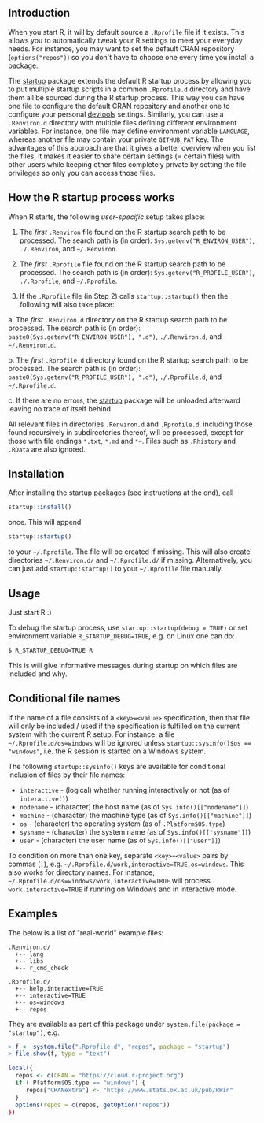 ## Introduction

When you start R, it will by default source a `.Rprofile` file if it exists.  This allows you to automatically tweak your R settings to meet your everyday needs.  For instance, you may want to set the default CRAN repository (`options("repos")`) so you don't have to choose one every time you install a package.

The [startup] package extends the default R startup process by allowing you to put multiple startup scripts in a common `.Rprofile.d` directory and have them all be sourced during the R startup process.  This way you can have one file to configure the default CRAN repository and another one to configure your personal [devtools] settings.
Similarly, you can use a `.Renviron.d` directory with multiple files defining different environment variables.  For instance, one file may define environment variable `LANGUAGE`, whereas another file may contain your private `GITHUB_PAT` key.
The advantages of this approach are that it gives a better overview when you list the files, it makes it easier to share certain settings (= certain files) with other users while keeping other files completely private by setting the file privileges so only you can access those files.


## How the R startup process works

When R starts, the following _user-specific_ setup takes place:

1. The _first_ `.Renviron` file found on the R startup search path to be processed.  The search path is (in order): `Sys.getenv("R_ENVIRON_USER")`, `./.Renviron`, and `~/.Renviron`.

2. The _first_ `.Rprofile` file found on the R startup search path to be processed.  The search path is (in order): `Sys.getenv("R_PROFILE_USER")`, `./.Rprofile`, and `~/.Rprofile`.

3. If the `.Rprofile` file (in Step 2) calls `startup::startup()` then the following will also take place:

  a. The _first_ `.Renviron.d` directory on the R startup search path to be processed.  The search path is (in order): `paste0(Sys.getenv("R_ENVIRON_USER"), ".d")`, `./.Renviron.d`, and `~/.Renviron.d`.
  
  b. The _first_ `.Rprofile.d` directory found on the R startup search path to be processed.  The search path is (in order): `paste0(Sys.getenv("R_PROFILE_USER"), ".d")`, `./.Rprofile.d`, and `~/.Rprofile.d`.
  
  c. If there are no errors, the [startup] package will be unloaded afterward leaving no trace of itself behind.

All relevant files in directories `.Renviron.d` and `.Rprofile.d`, including those found recursively in subdirectories thereof, will be processed, except for those with file endings `*.txt`, `*.md` and `*~`.  Files such as `.Rhistory` and `.RData` are also ignored.


## Installation

After installing the startup packages (see instructions at the end), call
```r
startup::install()
```
once.  This will append
```r
startup::startup()
```
to your `~/.Rprofile`.  The file will be created if missing.  This will also create directories `~/.Renviron.d/` and `~/.Rprofile.d/` if missing.  Alternatively, you can just add `startup::startup()` to your `~/.Rprofile` file manually.


## Usage

Just start R :)

To debug the startup process, use `startup::startup(debug = TRUE)` or set environment variable `R_STARTUP_DEBUG=TRUE`, e.g. on Linux one can do:
```sh
$ R_STARTUP_DEBUG=TRUE R
```
This is will give informative messages during startup on which files are included and why.


## Conditional file names

If the name of a file consists of a `<key>=<value>` specification, then that file will only be included / used if the specification is fulfilled on the current system with the current R setup.  For instance, a file `~/.Rprofile.d/os=windows` will be ignored unless `startup::sysinfo()$os == "windows"`, i.e. the R session is started on a Windows system.

The following `startup::sysinfo()` keys are available for conditional inclusion of files by their file names:

* `interactive` - (logical) whether running interactively or not (as of `interactive()`)
* `nodename`    - (character) the host name (as of `Sys.info()[["nodename"]]`)
* `machine`     - (character) the machine type (as of `Sys.info()[["machine"]]`)
* `os`          - (character) the operating system (as of `.Platform$OS.type`)
* `sysname`     - (character) the system name (as of `Sys.info()[["sysname"]]`)
* `user`        - (character) the user name (as of `Sys.info()[["user"]]`)

To condition on more than one key, separate `<key>=<value>` pairs by commas (`,`), e.g. `~/.Rprofile.d/work,interactive=TRUE,os=windows`.  This also works for directory names.  For instance, `~/.Rprofile.d/os=windows/work,interactive=TRUE` will process `work,interactive=TRUE` if running on Windows and in interactive mode.


## Examples
The below is a list of "real-world" example files:
```
.Renviron.d/
  +-- lang
  +-- libs
  +-- r_cmd_check
 
.Rprofile.d/
  +-- help,interactive=TRUE
  +-- interactive=TRUE
  +-- os=windows
  +-- repos
```
They are available as part of this package under `system.file(package = "startup")`, e.g.
```r
> f <- system.file(".Rprofile.d", "repos", package = "startup")
> file.show(f, type = "text")

local({
  repos <- c(CRAN = "https://cloud.r-project.org")
  if (.Platform$OS.type == "windows") {
     repos["CRANextra"] <- "https://www.stats.ox.ac.uk/pub/RWin"
  }
  options(repos = c(repos, getOption("repos"))
})
```

[startup]: https://github.com/HenrikBengtsson/startup
[devtools]: https://cran.r-project.org/package=devtools
